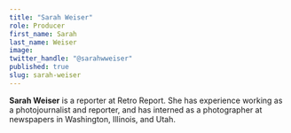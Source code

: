 ```yaml
---
title: "Sarah Weiser"
role: Producer
first_name: Sarah
last_name: Weiser
image:
twitter_handle: "@sarahwweiser"
published: true
slug: sarah-weiser
---
```


**Sarah Weiser** is a reporter at Retro Report. She has experience working as a photojournalist and reporter, and has interned as a photographer at newspapers in Washington, Illinois, and Utah.

